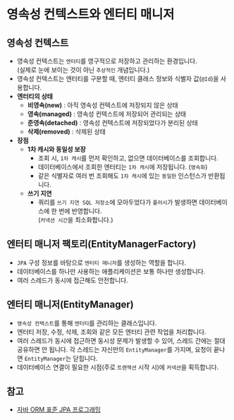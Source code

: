 # 영속성 컨텍스트와 엔터티 매니저

## 영속성 컨텍스트

- 영속성 컨텍스트는 `엔터티`를 영구적으로 저장하고 관리하는 환경입니다.<br>
  (실제로 눈에 보이는 것이 아닌 `추상적인` 개념입니다.)
- 영속성 컨텍스트는 엔터티를 구분할 때, 엔터티 클래스 정보와 식별자 값(`@Id`)을 사용합니다.
- **엔터티의 상태**
    - **비영속(new)** : 아직 영속성 컨텍스트에 저장되지 않은 상태
    - **영속(managed)** : 영속성 컨텍스트에 저장되어 관리되는 상태
    - **준영속(detached)** : 영속성 컨텍스트에 저장되었다가 분리된 상태
    - **삭제(removed)** : 삭제된 상태
- **장점**
  - **1차 캐시와 동일성 보장**
    - 조회 시, `1차 캐시`를 먼저 확인하고, 없으면 데이터베이스를 조회합니다.
    - 데이터베이스에서 조회한 엔터티는 `1차 캐시`에 저장됩니다. (`영속화`)
    - 같은 식별자로 여러 번 조회해도 `1차 캐시`에 있는 `동일한` 인스턴스가 반환됩니다.
  - **쓰기 지연**
    - 쿼리를 `쓰기 지연 SQL 저장소`에 모아두었다가 `플러시`가 발생하면 데이터베이스에 한 번에 반영합니다.<br>(`커넥션 시간`을 최소화합니다.)

## 엔터티 매니저 팩토리(EntityManagerFactory)

- `JPA` 구성 정보를 바탕으로 `엔터티 매니저`를 생성하는 역할을 합니다.
- 데이터베이스를 하나만 사용하는 애플리케이션은 보통 하나만 생성합니다.
- 여러 스레드가 동시에 접근해도 안전합니다.

## 엔터티 매니저(EntityManager)

- `영속성 컨텍스트`를 통해 `엔터티`를 관리하는 클래스입니다.
- 엔터티 저장, 수정, 삭제, 조회와 같은 모든 엔터티 관련 작업을 처리합니다.
- 여러 스레드가 동시에 접근하면 동시성 문제가 발생할 수 있어, 스레드 간에는 절대 공유하면 안 됩니다.
  각 스레드는 자신만의 `EntityManager`를 가지며, 요청이 끝나면 `EntityManager`는 닫힙니다.
- 데이터베이스 연결이 필요한 시점(주로 `트랜잭션` 시작 시)에 `커넥션`을 획득합니다.

## 참고

- [자바 ORM 표준 JPA 프로그래밍](https://www.yes24.com/product/goods/19040233)